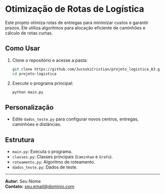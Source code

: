 # Otimização de Rotas de Logística

Este projeto otimiza rotas de entregas para minimizar custos e garantir prazos. Ele utiliza algoritmos para alocação eficiente de caminhões e cálculo de rotas curtas.

## Como Usar

1. Clone o repositório e acesse a pasta:
   ```bash
   git clone https://github.com/JucoskiCristian/projeto_logistica_A3.git
   cd projeto-logistica
   ```
2. Execute o programa principal:
   ```bash
   python main.py
   ```

## Personalização

- Edite `dados_teste.py` para configurar novos centros, entregas, caminhões e distâncias.

## Estrutura

- `main.py`: Executa o programa.
- `classes.py`: Classes principais (`Caminhao` e `Grafo`).
- `roteamento.py`: Algoritmo de roteamento.
- `dados_teste.py`: Dados de teste.

---

**Autor:** Seu Nome  
**Contato:** seu.email@dominio.com
